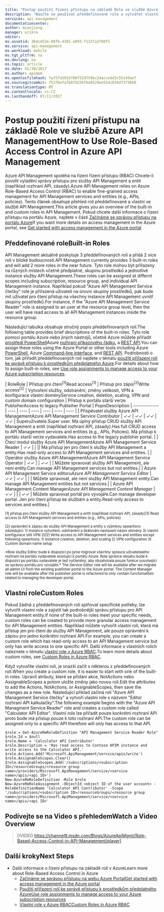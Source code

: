 ```yaml
---
title: "Postup použití řízení přístupu na základě Role ve službě Azure API Management | Microsoft Docs"
description: "Naučte se používat předdefinované role a vytvářet vlastní role v Azure API Management"
services: api-management
documentationcenter: 
author: miaojiang
manager: erikre
editor: 
ms.assetid: 364cd53e-88fb-4301-a093-f132fa1f88f5
ms.service: api-management
ms.workload: mobile
ms.tgt_pltfrm: na
ms.devlang: na
ms.topic: article
ms.date: 01/30/2017
ms.author: apimpm
ms.openlocfilehash: fa757a591d788f52d759bc24accedd3c55149ae7
ms.sourcegitcommit: f537befafb079256fba0529ee554c034d73f36b0
ms.translationtype: MT
ms.contentlocale: cs-CZ
ms.lasthandoff: 07/11/2017
---
```

# <a name="how-to-use-role-based-access-control-in-azure-api-management"></a><span data-ttu-id="703f6-103">Postup použití řízení přístupu na základě Role ve službě Azure API Management</span><span class="sxs-lookup"><span data-stu-id="703f6-103">How to Use Role-Based Access Control in Azure API Management</span></span>
<span data-ttu-id="703f6-104">Azure API Management spoléhá na řízení řízení přístupu (RBAC) Chcete-li povolit vyladění správy přístupu pro služby API Management a entit (například rozhraní API, zásady).</span><span class="sxs-lookup"><span data-stu-id="703f6-104">Azure API Management relies on Azure Role-Based Access Control (RBAC) to enable fine-grained access management for API Management services and entities (e.g., APIs, policies).</span></span> <span data-ttu-id="703f6-105">Tento článek obsahuje přehled rolí předdefinované a vlastní ve službě API Management.</span><span class="sxs-lookup"><span data-stu-id="703f6-105">This article gives you an overview of the built-in and custom roles in API Management.</span></span> <span data-ttu-id="703f6-106">Pokud chcete další informace o řízení přístupu na portálu Azure, najdete v části [Začínáme se správou přístupu na portálu Azure](https://azure.microsoft.com/en-us/documentation/articles/role-based-access-control-what-is/)</span><span class="sxs-lookup"><span data-stu-id="703f6-106">If you want more details on access management in the Azure portal, see [Get started with access management in the Azure portal](https://azure.microsoft.com/en-us/documentation/articles/role-based-access-control-what-is/)</span></span>

## <a name="built-in-roles"></a><span data-ttu-id="703f6-107">Předdefinované role</span><span class="sxs-lookup"><span data-stu-id="703f6-107">Built-in Roles</span></span>
<span data-ttu-id="703f6-108">API Management aktuálně poskytuje 3 předdefinovaných rolí a přidá 2 více rolí v blízké budoucnosti.</span><span class="sxs-lookup"><span data-stu-id="703f6-108">API Management currently provides 3 built-in roles and will add 2 more roles in the near future.</span></span> <span data-ttu-id="703f6-109">Tyto role mohou být přiřazeny na různých místech včetně předplatné, skupinu prostředků a jednotlivé instance služby API Management.</span><span class="sxs-lookup"><span data-stu-id="703f6-109">These roles can be assigned at differnt scopes including subscription, resource group, and individual API Management instance.</span></span> <span data-ttu-id="703f6-110">Například pokud "Azure API Management Service čtečky" role je přiřazená uživateli na úrovni skupiny prostředků, pak bude mít uživatel pro čtení přístup na všechny instance API Management uvnitř skupiny prostředků.</span><span class="sxs-lookup"><span data-stu-id="703f6-110">For instance, if the "Azure API Management Service Reader" role is assigned to an user at the resource group level, then the user will have read access to all API Management instances inside the resource group.</span></span> 

<span data-ttu-id="703f6-111">Následující tabulka obsahuje stručný popis předdefinovaných rolí.</span><span class="sxs-lookup"><span data-stu-id="703f6-111">The following table provides brief descriptions of the built-in roles.</span></span> <span data-ttu-id="703f6-112">Tyto role pomocí portálu Azure nebo jiných nástrojů, včetně Azure můžete přiřadit [prostředí PowerShell](https://docs.microsoft.com/en-us/azure/active-directory/role-based-access-control-manage-access-powershell)Azure [rozhraní příkazového řádku](https://docs.microsoft.com/en-us/azure/active-directory/role-based-access-control-manage-access-azure-cli), a [REST API](https://docs.microsoft.com/en-us/azure/active-directory/role-based-access-control-manage-access-rest).</span><span class="sxs-lookup"><span data-stu-id="703f6-112">You can assign these roles using the Azure Portal or other tools including Azure [PowerShell](https://docs.microsoft.com/en-us/azure/active-directory/role-based-access-control-manage-access-powershell), Azure [Command-line interface](https://docs.microsoft.com/en-us/azure/active-directory/role-based-access-control-manage-access-azure-cli), and [REST API](https://docs.microsoft.com/en-us/azure/active-directory/role-based-access-control-manage-access-rest).</span></span> <span data-ttu-id="703f6-113">Podrobnosti o tom, jak přiřadit předdefinovaných rolí najdete v tématu [použití přiřazení rolí ke správě přístupu k prostředkům předplatného Azure](https://azure.microsoft.com/en-us/documentation/articles/role-based-access-control-what-is/).</span><span class="sxs-lookup"><span data-stu-id="703f6-113">For details about how to assign built-in roles, see [Use role assignments to manage access to your Azure subscription resources](https://azure.microsoft.com/en-us/documentation/articles/role-based-access-control-what-is/).</span></span>

| <span data-ttu-id="703f6-114">Role</span><span class="sxs-lookup"><span data-stu-id="703f6-114">Role</span></span>          | <span data-ttu-id="703f6-115">Přístup pro čtení<sup>[1]</sup></span><span class="sxs-lookup"><span data-stu-id="703f6-115">Read access<sup>[1]</sup></span></span> | <span data-ttu-id="703f6-116">Přístup pro zápis<sup>[2]</sup></span><span class="sxs-lookup"><span data-stu-id="703f6-116">Write access<sup>[2]</sup></span></span> | <span data-ttu-id="703f6-117">Vytvoření služby, odstranění, změny velikosti, VPN a konfigurace vlastní domény</span><span class="sxs-lookup"><span data-stu-id="703f6-117">Service creation, deletion, scaling, VPN and custom domain configuration</span></span> | <span data-ttu-id="703f6-118">Přístup k portálu starší verze Publsiher</span><span class="sxs-lookup"><span data-stu-id="703f6-118">Access to legacy Publsiher Portal</span></span> | <span data-ttu-id="703f6-119">Popis</span><span class="sxs-lookup"><span data-stu-id="703f6-119">Description</span></span>
| ------------- | ---- | ---- | ---- | ---- | ---- | ---- |
| <span data-ttu-id="703f6-120">Přispěvatel služby Azure API Management</span><span class="sxs-lookup"><span data-stu-id="703f6-120">Azure API Management Service Contributor</span></span> | <span data-ttu-id="703f6-121">✓</span><span class="sxs-lookup"><span data-stu-id="703f6-121">✓</span></span> | <span data-ttu-id="703f6-122">✓</span><span class="sxs-lookup"><span data-stu-id="703f6-122">✓</span></span> | <span data-ttu-id="703f6-123">✓</span><span class="sxs-lookup"><span data-stu-id="703f6-123">✓</span></span> | <span data-ttu-id="703f6-124">✓</span><span class="sxs-lookup"><span data-stu-id="703f6-124">✓</span></span> | <span data-ttu-id="703f6-125">Superuživatele.</span><span class="sxs-lookup"><span data-stu-id="703f6-125">Super user.</span></span> <span data-ttu-id="703f6-126">Má úplný přístup CRUD služby API Management a entit (například rozhraní API, zásady).</span><span class="sxs-lookup"><span data-stu-id="703f6-126">Has full CRUD access to API Management services and entities (e.g., APIs, Policies).</span></span> <span data-ttu-id="703f6-127">Má přístup k portálu starší verze vydavatele.</span><span class="sxs-lookup"><span data-stu-id="703f6-127">Has access to the legacy publisher portal.</span></span> |
| <span data-ttu-id="703f6-128">Čtecí modul služby Azure API Management</span><span class="sxs-lookup"><span data-stu-id="703f6-128">Azure API Management Service Reader</span></span> | <span data-ttu-id="703f6-129">✓</span><span class="sxs-lookup"><span data-stu-id="703f6-129">✓</span></span> | | || <span data-ttu-id="703f6-130">Má přístup jen pro čtení k služby API Management a entity.</span><span class="sxs-lookup"><span data-stu-id="703f6-130">Has read-only access to API Management services and entities.</span></span> |
| <span data-ttu-id="703f6-131">Operátor služby Azure API Management</span><span class="sxs-lookup"><span data-stu-id="703f6-131">Azure API Management Service Operator</span></span> | <span data-ttu-id="703f6-132">✓</span><span class="sxs-lookup"><span data-stu-id="703f6-132">✓</span></span> | | <span data-ttu-id="703f6-133">✓</span><span class="sxs-lookup"><span data-stu-id="703f6-133">✓</span></span> | | <span data-ttu-id="703f6-134">Můžete spravovat služby API Management, ale není entity.</span><span class="sxs-lookup"><span data-stu-id="703f6-134">Can manage API Management services but not entities.</span></span>|
| <span data-ttu-id="703f6-135">Azure API Management Service editoru<sup>*</sup></span><span class="sxs-lookup"><span data-stu-id="703f6-135">Azure API Management Service Editor<sup>*</sup></span></span> | <span data-ttu-id="703f6-136">✓</span><span class="sxs-lookup"><span data-stu-id="703f6-136">✓</span></span> | <span data-ttu-id="703f6-137">✓</span><span class="sxs-lookup"><span data-stu-id="703f6-137">✓</span></span> | |  | <span data-ttu-id="703f6-138">Můžete spravovat, ale není služby API Management entity.</span><span class="sxs-lookup"><span data-stu-id="703f6-138">Can manage API Management entities but not services.</span></span>|
| <span data-ttu-id="703f6-139">Azure API Management Content Manager<sup>*</sup></span><span class="sxs-lookup"><span data-stu-id="703f6-139">Azure API Management Content Manager<sup>*</sup></span></span> | <span data-ttu-id="703f6-140">✓</span><span class="sxs-lookup"><span data-stu-id="703f6-140">✓</span></span> | | | <span data-ttu-id="703f6-141">✓</span><span class="sxs-lookup"><span data-stu-id="703f6-141">✓</span></span> | <span data-ttu-id="703f6-142">Můžete spravovat portál pro vývojáře.</span><span class="sxs-lookup"><span data-stu-id="703f6-142">Can manage developer portal.</span></span> <span data-ttu-id="703f6-143">Jen pro čtení přístup ke službám a entity.</span><span class="sxs-lookup"><span data-stu-id="703f6-143">Read-only access to services and entities.</span></span>|

<span data-ttu-id="703f6-144"><sup>[1] přístup pro čtení služby API Management a entit (například rozhraní API, zásady)</sup></span><span class="sxs-lookup"><span data-stu-id="703f6-144"><sup>[1] Read access to API Management services and entities (e.g., APIs, policies)</sup></span></span>

<span data-ttu-id="703f6-145"><sup>[2] oprávnění k zápisu do služby API Management a entity s výjimkou opeartions následující: 1) Instance vytvoření, odstranění a škálování nastavení název domény 3) vlastní konfigurace sítě VPN 2)</sup></span><span class="sxs-lookup"><span data-stu-id="703f6-145"><sup>[2] Write access to API Management services and entities except following opeartions: 1) Instance creation, deletion, and scaling 2) VPN configuration  3) Custom domain name setup</sup></span></span>

<span data-ttu-id="703f6-146"><sup>\*Role služby Editor bude k dispozici po jsme migrovat všechny správce uživatelského rozhraní na portálu vydavatele existující k portálu Azure. Role správce obsahu bude k dispozici po portálu vydavatele je teď vyčleněný, aby obsahovala pouze funkce související se správou portálu pro vývojáře.</sup></span><span class="sxs-lookup"><span data-stu-id="703f6-146"><sup>\* The Service Editor role will be available after we migrate all admin UI from the existing publisher portal to the Azure portal. The Content Manager role will be available after the publisher portal is refactored to only contain functionalities related to managing the developer portal.</sup></span></span>  


## <a name="custom-roles"></a><span data-ttu-id="703f6-147">Vlastní role</span><span class="sxs-lookup"><span data-stu-id="703f6-147">Custom Roles</span></span>
<span data-ttu-id="703f6-148">Pokud žádná z předdefinovaných rolí splňovat specifické potřeby, lze vytvořit vlastní role a zajistit tak podrobnější správu přístupu pro API Management entity.</span><span class="sxs-lookup"><span data-stu-id="703f6-148">If none of the built-in roles meet your specific needs, custom roles can be created to provide more granular access management for API Management entities.</span></span> <span data-ttu-id="703f6-149">Například můžete vytvořit vlastní roli, která má přístup jen pro čtení do služby API Management, ale pouze oprávnění k zápisu pro jedno konkrétní rozhraní API.</span><span class="sxs-lookup"><span data-stu-id="703f6-149">For example, you can create a custom role which has read-only access to an API Management service but only has write access to one specific API.</span></span> <span data-ttu-id="703f6-150">Další informace o vlastních rolích naleznete v tématu [vlastní role v Azure RBAC](https://docs.microsoft.com/en-us/azure/active-directory/role-based-access-control-custom-roles).</span><span class="sxs-lookup"><span data-stu-id="703f6-150">To learn more details about custom roles, see [Custom Roles in Azure RBAC](https://docs.microsoft.com/en-us/azure/active-directory/role-based-access-control-custom-roles).</span></span> 

<span data-ttu-id="703f6-151">Když vytvoříte vlastní roli, je snazší začít s některou z předdefinovaných rolí.</span><span class="sxs-lookup"><span data-stu-id="703f6-151">When you create a custom role, it is easier to start with one of the built-in roles.</span></span> <span data-ttu-id="703f6-152">Upravit atributy, které se přidání akce, NotActions nebo AssignableScopes a potom uložte změny jako novou roli.</span><span class="sxs-lookup"><span data-stu-id="703f6-152">Edit the attributes to add the Actions, NotActions, or AssignableScopes, then save the changes as a new role.</span></span> <span data-ttu-id="703f6-153">Následující příklad začíná roli "Azure API Management Service čtečky" a vytvoří vlastní role s názvem "Editor rozhraní API kalkulačky".</span><span class="sxs-lookup"><span data-stu-id="703f6-153">The following example begins with the "Azure API Managment Service Reader" role and creates a custom role called "Calculator API Editor".</span></span> <span data-ttu-id="703f6-154">Vlastní role lze přiřadit pouze konkrétní rozhraní API proto bude má přístup pouze k toto rozhraní API.</span><span class="sxs-lookup"><span data-stu-id="703f6-154">The custom role can be assigned only to a specific API therefore will only has access to that API.</span></span> 

```
$role = Get-AzureRmRoleDefinition "API Management Service Reader Role"
$role.Id = $null
$role.Name = 'Calculator API Contributor'
$role.Description = 'Has read access to Contoso APIM instance and write access to the Calculator API.'
$role.Actions.Add('Microsoft.ApiManagement/service/apis/write')
$role.AssignableScopes.Clear()
$role.AssignableScopes.Add('/subscriptions/<subscription ID>/resourceGroups/<resource group name>/providers/Microsoft.ApiManagement/service/<service name>/apis/<api ID>')
New-AzureRmRoleDefinition -Role $role
New-AzureRmRoleAssignment -ObjectId <object ID of the user account> -RoleDefinitionName 'Calculator API Contributor' -Scope '/subscriptions/<subscription ID>/resourceGroups/<resource group name>/providers/Microsoft.ApiManagement/service/<service name>/apis/<api ID>'
```

## <a name="watch-a-video-overview"></a><span data-ttu-id="703f6-155">Podívejte se na Video s přehledem</span><span class="sxs-lookup"><span data-stu-id="703f6-155">Watch a Video Overview</span></span>

> [!VIDEO https://channel9.msdn.com/Blogs/AzureApiMgmt/Role-Based-Access-Control-in-API-Management/player]
> 
> 

## <a name="next-steps"></a><span data-ttu-id="703f6-156">Další kroky</span><span class="sxs-lookup"><span data-stu-id="703f6-156">Next Steps</span></span>

* <span data-ttu-id="703f6-157">Další informace o řízení přístupu na základě rolí v Azure</span><span class="sxs-lookup"><span data-stu-id="703f6-157">Learn more about Role-Based Access Control in Azure</span></span>
  * [<span data-ttu-id="703f6-158">Začínáme se správou přístupu na webu Azure Portal</span><span class="sxs-lookup"><span data-stu-id="703f6-158">Get started with access management in the Azure portal</span></span>](https://azure.microsoft.com/en-us/documentation/articles/role-based-access-control-what-is/)
  * [<span data-ttu-id="703f6-159">Použití přiřazení rolí ke správě přístupu k prostředkům předplatného Azure</span><span class="sxs-lookup"><span data-stu-id="703f6-159">Use role assignments to manage access to your Azure subscription resources</span></span>](https://azure.microsoft.com/en-us/documentation/articles/role-based-access-control-what-is/)
  * [<span data-ttu-id="703f6-160">Vlastní role v Azure RBAC</span><span class="sxs-lookup"><span data-stu-id="703f6-160">Custom Roles in Azure RBAC</span></span>](https://docs.microsoft.com/en-us/azure/active-directory/role-based-access-control-custom-roles)
